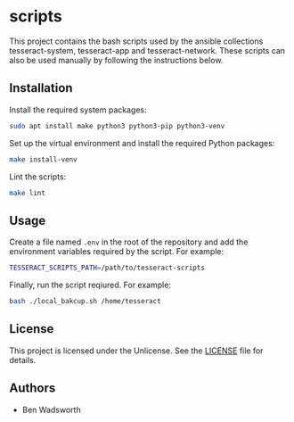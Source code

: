 # scripts

This project contains the bash scripts used by the ansible collections tesseract-system, tesseract-app and tesseract-network. These scripts can also be used manually by following the instructions below.

## Installation

Install the required system packages:

```sh
sudo apt install make python3 python3-pip python3-venv
```

Set up the virtual environment and install the required Python packages:

```sh
make install-venv
```

Lint the scripts:

```sh
make lint
```

## Usage

Create a file named `.env` in the root of the repository and add the environment variables required by the script. For example:

```sh
TESSERACT_SCRIPTS_PATH=/path/to/tesseract-scripts
```

Finally, run the script reqiured. For example:

```sh
bash ./local_bakcup.sh /home/tesseract
```

## License

This project is licensed under the Unlicense. See the [LICENSE](LICENSE) file for details.

## Authors

- Ben Wadsworth
